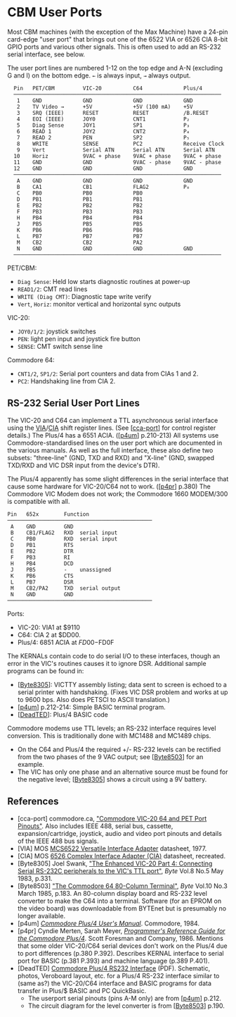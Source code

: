 CBM User Ports
==============

Most CBM machines (with the exception of the Max Machine) have a 24-pin
card-edge "user port" that brings out one of the 6522 VIA or 6526 CIA 8-bit
GPIO ports and various other signals. This is often used to add an RS-232
serial interface, see below.

The user port lines are numbered 1-12 on the top edge and A-N (excluding G
and I) on the bottom edge. `←` is always input, `→` always output.

      Pin   PET/CBM         VIC-20          C64             Plus/4
      ──────────────────────────────────────────────────────────────────
       1    GND             GND             GND             GND
       2    TV Video →      +5V             +5V (100 mA)    +5V
       3    SRQ (IEEE)      RESET           RESET           /B.RESET
       4    EOI (IEEE)      JOY0            CNT1            P₂
       5    Diag Sense      JOY1            SP1             P₃
       6    READ 1          JOY2            CNT2            P₄
       7    READ 2          PEN             SP2             P₅
       8    WRITE           SENSE           PC2             Receive Clock
       9    Vert            Serial ATN      Serial ATN      Serial ATN
      10    Horiz           9VAC + phase    9VAC + phase    9VAC + phase
      11    GND             GND             9VAC - phase    9VAC - phase
      12    GND             GND             GND             GND
      ──────────────────────────────────────────────────────────────────
       A    GND             GND             GND             GND
       B    CA1             CB1             FLAG2           P₀
       C    PB0             PB0             PB0
       D    PB1             PB1             PB1
       E    PB2             PB2             PB2
       F    PB3             PB3             PB3
       H    PB4             PB4             PB4
       J    PB5             PB5             PB5
       K    PB6             PB6             PB6
       L    PB7             PB7             PB7
       M    CB2             CB2             PA2
       N    GND             GND             GND             GND
      ──────────────────────────────────────────────────────────────────

PET/CBM:
- `Diag Sense`: Held low starts diagnostic routines at power-up
- `READ1/2`: CMT read lines
- `WRITE (Diag CMT)`: Diagnostic tape write verify
- `Vert`, `Horiz`: monitor vertical and horizontal sync outputs

VIC-20:
- `JOY0/1/2`: joystick switches
- `PEN`: light pen input and joystick fire button
- `SENSE`: CMT switch sense line

Commodore 64:
- `CNT1/2`, `SP1/2`: Serial port counters and data from CIAs 1 and 2.
- `PC2`: Handshaking line from CIA 2.


RS-232 Serial User Port Lines
-----------------------------

The VIC-20 and C64 can implement a TTL asynchronous serial interface using
the [VIA]/[CIA] shift register lines. (See [[cca-port]] for control
register details.) The Plus/4 has a 6551 ACIA. ([[p4um]] p.210-213) All
systems use Commodore-standardised lines on the user port which are
documented in the various manuals. As well as the full interface, these
also define two subsets: "three-line" (GND, TXD and RXD) and "X-line" (GND,
swapped TXD/RXD and VIC DSR input from the device's DTR).

The Plus/4 apparently has some slight differences in the serial interface
that cause some hardware for VIC-20/C64 not to work. ([[p4pr]] p.380) The
Commodore VIC Modem does not work; the Commodore 1660 MODEM/300 is
compatible with all.

    Pin   652x        Function
    ──────────────────────────────────────────────
     A    GND         GND
     B    CB1/FLAG2   RXD  serial input
     C    PB0         RXD  serial input
     D    PB1         RTS
     E    PB2         DTR
     F    PB3         RI
     H    PB4         DCD
     J    PB5         -    unassigned
     K    PB6         CTS
     L    PB7         DSR
     M    CB2/PA2     TXD  serial output
     N    GND         GND
    ──────────────────────────────────────────────

Ports:
- VIC-20: VIA1 at $9110
- C64: CIA 2 at $DD00.
- Plus/4: 6851 ACIA at $FD00-$FD0F

The KERNALs contain code to do serial I/O to these interfaces, though an
error in the VIC's routines causes it to ignore DSR. Additional sample
programs can be found in:
- [[Byte8305]]: VICTTY assembly listing; data sent to screen is echoed to
  a serial printer with handshaking. (Fixes VIC DSR problem and works at up
  to 9600 bps. Also does PETSCI to ASCII translation.)
- [[p4um]] p.212-214: Simple BASIC terminal program.
- [[DeadTED]]: Plus/4 BASIC code

Commodore modems use TTL levels; an RS-232 interface requires level
conversion. This is traditionally done with MC1488 and MC1489 chips.
- On the C64 and Plus/4 the required +/- RS-232 levels can be rectified
  from the two phases of the 9 VAC output; see [[Byte8503]] for an example.
- The VIC has only one phase and an alternative source must be found for
  the negative level; [[Byte8305]] shows a circuit using a 9V battery.


References
----------

- \[cca-port] commodore.ca, ["Commodore VIC-20 64 and PET Port
  Pinouts"][cca-port]. Also includes IEEE 488, serial bus, cassette,
  expansion/cartridge, joystick, audio and video port pinouts and details
  of the IEEE 488 bus signals.
- \[VIA] MOS [MCS6522 Versatile Interface Adapter][VIA] datasheet, 1977.
- \[CIA] MOS [6526 Complex Interface Adapter (CIA)][CIA] datasheet,
  recreated.
- \[Byte8305] Joel Swank, ["The Enhanced VIC-20 Part 4: Connecting Serial
  RS-232C peripherals to the VIC's TTL port"][Byte8305], _Byte_ Vol.8 No.5
  May 1983, p.331.
- \[Byte8503] ["The Commodore 64 80-Column Terminal"][Byte8503], _Byte_
  Vol.10 No.3 March 1985, p.183. An 80-column display board and RS-232
  level converter to make the C64 into a terminal. Software (for an EPROM
  on the video board) was downloadable from BYTEnet but is presumably no
  longer available.
- \[p4um] [_Commodore Plus/4 User's Manual_][p4um]. Commodore, 1984.
- \[p4pr] Cyndie Merten, Sarah Meyer, [_Programmer's Reference Guide for
  the Commodore Plus/4_][p4pr]. Scott Foresman and Company, 1986. Mentions
  that some older VIC-20/C64 serial devices don't work on the Plus/4 due to
  port differences (p.380 P.392). Describes KERNAL interface to serial port
  for BASIC (p.381 P.393) and machine language (p.389 P.401).
- \[DeadTED] [Commodore Plus/4 RS232 Interface][DeadTED] (PDF). Schematic,
  photos, Veroboard layout, etc. for a Plus/4 RS-232 interface similar to
  (same as?) the VIC-20/C64 interface and BASIC programs for data transfer
  in Plus/$ BASIC and PC QuickBasic.
  - The userport serial pinouts (pins A-M only) are from [[p4um]] p.212.
  - The circuit diagram for the level converter is from [[Byte8503]] p.190.



<!-------------------------------------------------------------------->
[Byte8305]: https://archive.org/details/byte-magazine-1983-05/page/n332/mode/1up?view=theater
[Byte8503]: https://archive.org/details/byte-magazine-1985-03/page/n174/mode/1up?view=theater
[CIA]: http://archive.6502.org/datasheets/mos_6526_cia_recreated.pdf
[DeadTED]: https://plus4world.powweb.com/images/hardware/commodore_plus4_rs232.pdf
[VIA]: http://archive.6502.org/datasheets/mos_6522_preliminary_nov_1977.pdf
[cca-port]: https://www.commodore.ca/manuals/pdfs/commodore_pet_vic-20_c64_port_pinouts.pdf
[p4pr]: https://archive.org/details/Programmers_Reference_Guide_for_the_Commodore_Plus_4_1986_Scott_Foresman_Co/page/n391/mode/1up?view=theater
[p4um]: https://plus4world.powweb.com/publications/Commodore_Plus4_Users_Manual
